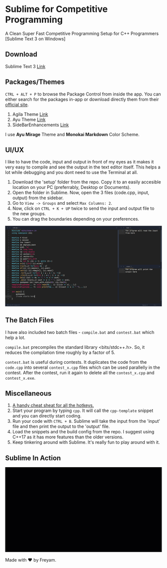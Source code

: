 # Sublime for Competitive Programming
A Clean Super Fast Competitive Programming Setup for C++ Programmers [Sublime Text 3 on Windows]

## Download
Sublime Text 3 [Link](https://www.sublimetext.com/3 "Download Link")

## Packages/Themes
`CTRL + ALT + P` to browse the Package Control from inside the app. You can either search for the packages in-app or download directly them from their [official site](https://packagecontrol.io/).

1. Agila Theme [Link](https://packagecontrol.io/packages/Agila%20Theme "Download Link")
2. Ayu Theme [Link](https://packagecontrol.io/packages/ayu "Download Link")
3. SideBarEnhancements [Link](https://packagecontrol.io/packages/SideBarEnhancements "Download Link")

I use **Ayu Mirage** Theme and **Monokai Markdown** Color Scheme. 

## UI/UX
I like to have the code, input and output in front of my eyes as it makes it very easy to compile and see the output in the text editor itself. This helps a lot while debugging and you dont need to use the Terminal at all.

1. Download the 'setup' folder from the repo. Copy it to an easily accesible location on your PC (preferrably, Desktop or Documents).
2. Open the folder in Sublime. Now, open the 3 files (code.cpp, input, output) from the sidebar.
3. Go to `View -> Groups` and select `Max Columns: 2`. 
4. Now, click on `CTRL + K + UP` twice to send the input and output file to the new groups.
5. You can drag the boundaries depending on your preferences.

![Screenshot](/src/theme.png?raw=true "My Setup")

## The Batch Files
I have also included two batch files - `compile.bat` and `contest.bat` which help a lot.

`compile.bat` precompiles the standard library <bits/stdc++.h>. So, it reduces the compilation time roughly by a factor of 5.

`contest.bat` is useful during contests. It duplicates the code from the `code.cpp` into several `contest_x.cpp` files which can be used parallelly in the contest. After the contest, run it again to delete all the `contest_x.cpp` and `contest_x.exe`.

## Miscellaneous
1. [A handy cheat sheat for all the hotkeys.](https://www.shortcutfoo.com/app/dojos/sublime-text-3-win/cheatsheet "Must Learn")
2. Start your program by typing `cpp`. It will call the `cpp-template` snippet and you can directly start coding.
3. Run your code with `CTRL + B`. Sublime will take the input from the 'input' file and then print the output to the 'output' file.
4. Load the snippets and the build config from the repo. I suggest using C++17 as it has more features than the older versions.
5. Keep tinkering around with Sublime. It's really fun to play around with it.

## Sublime In Action
![SPEEEED!](/src/animation.gif "Sample Code")

Made with :heart: by Freyam.
